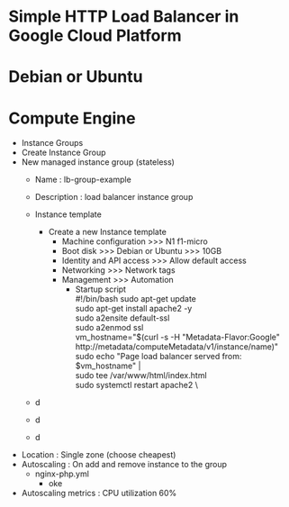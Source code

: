 # Simple HTTP Load Balancer in Google Cloud Platform
# Debian or Ubuntu

# Compute Engine
- Instance Groups
- Create Instance Group
- New managed instance group (stateless)
  - Name : lb-group-example
  - Description : load balancer instance group
  - Instance template
    - Create a new Instance template
      - Machine configuration >>> N1 f1-micro
      - Boot disk >>> Debian or Ubuntu >>> 10GB
      - Identity and API access >>> Allow default access
      - Networking >>> Network tags
      - Management >>> Automation
        - Startup script \
          #!/bin/bash
          sudo apt-get update \
          sudo apt-get install apache2 -y \
          sudo a2ensite default-ssl \
          sudo a2enmod ssl \
          vm_hostname="$(curl -s -H "Metadata-Flavor:Google" http://metadata/computeMetadata/v1/instance/name)" \
          sudo echo "Page load balancer served from: $vm_hostname" | \
          sudo tee /var/www/html/index.html \
          sudo systemctl restart apache2 \
          

  - d
  - d
  - d
- Location : Single zone (choose cheapest)
- Autoscaling : On add and remove instance to the group
  - nginx-php.yml
    - oke
- Autoscaling metrics : CPU utilization 60%



